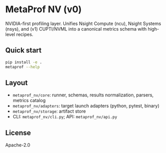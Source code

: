 # MetaProf NV (v0)

NVIDIA-first profiling layer. Unifies Nsight Compute (ncu), Nsight Systems (nsys), and (v1) CUPTI/NVML into a canonical metrics schema with high-level recipes.

## Quick start

```bash
pip install -e .
metaprof --help
```

## Layout

- `metaprof_nv/core`: runner, schemas, results normalization, parsers, metrics catalog
- `metaprof_nv/adapters`: target launch adapters (python, pytest, binary)
- `metaprof_nv/storage`: artifact store
- CLI: `metaprof_nv/cli.py`; API: `metaprof_nv/api.py`

## License
Apache-2.0
